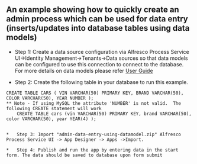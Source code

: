 
## An example showing how to quickly create an admin process which can be used for data entry (inserts/updates into database tables using data models)


*	Step 1:	Create a data source configuration via Alfresco Process Service UI->Identity Management->Tenants->Data sources so that data models can be configured to use this connection to connect to the database. For more details on data models please refer [User Guide](http://docs.alfresco.com/process-services1.6/topics/data_models.html)

* 	Step 2: Create the following table in your database to run this example.

```
CREATE TABLE CARS ( VIN VARCHAR(50) PRIMARY KEY, BRAND VARCHAR(50), COLOR VARCHAR(50), YEAR NUMBER );
** Note - If using MySQL the attribute 'NUMBER' is not valid.  The following CREATE statement will work
    CREATE TABLE cars (vin VARCHAR(50) PRIMARY KEY, brand VARCHAR(50), color VARCHAR(50), year YEAR(4) );


*	Step 3: Import "admin-data-entry-using-datamodel.zip" Alfresco Process Service UI -> App Designer -> Apps ->Import. 

* 	Step 4: Publish and run the app by entering data in the start form. The data should be saved to database upon form submit


